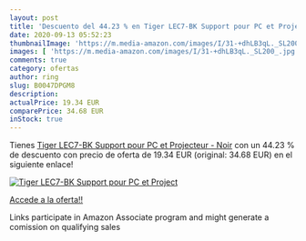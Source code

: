 ```yaml
---
layout: post
title: 'Descuento del 44.23 % en Tiger LEC7-BK Support pour PC et Project'
date: 2020-09-13 05:52:23
thumbnailImage: 'https://m.media-amazon.com/images/I/31-+dhLB3qL._SL200_.jpg'
images: [ 'https://m.media-amazon.com/images/I/31-+dhLB3qL._SL200_.jpg' ]
comments: true
category: ofertas
author: ring
slug: B0047DPGM8
description:
actualPrice: 19.34 EUR
comparePrice: 34.68 EUR
inStock: true
---
```


Tienes [Tiger LEC7-BK Support pour PC et Projecteur - Noir](https://www.amazon.fr/dp/B0047DPGM8/?tag=tolees0d-21) con un 44.23 % de descuento con precio de oferta de 19.34 EUR (original: 34.68 EUR) en el siguiente enlace!

[![Tiger LEC7-BK Support pour PC et Project](https://m.media-amazon.com/images/I/31-+dhLB3qL._SL200_.jpg)](https://www.amazon.fr/dp/B0047DPGM8/?tag=tolees0d-21)

[Accede a la oferta!!](https://www.amazon.fr/dp/B0047DPGM8/?tag=tolees0d-21)

Links participate in Amazon Associate program and might generate a comission on qualifying sales


